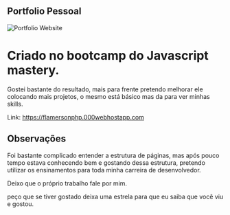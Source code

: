 ## Portfolio Pessoal

![Portfolio Website](https://i.ibb.co/WgPMpts/image.png)

# Criado no bootcamp do Javascript mastery.

Gostei bastante do resultado, mais para frente pretendo melhorar ele colocando mais projetos, o mesmo está básico mas da para ver minhas skills.

Link: https://flamersonphp.000webhostapp.com

## Observações

Foi bastante complicado entender a estrutura de páginas, mas após pouco tempo estava conhecendo bem e gostando dessa estrutura, pretendo utilizar os ensinamentos para toda minha carreira de desenvolvedor.

Deixo que o próprio trabalho fale por mim.

peço que se tiver gostado deixa uma estrela para que eu saiba que você viu e gostou.

